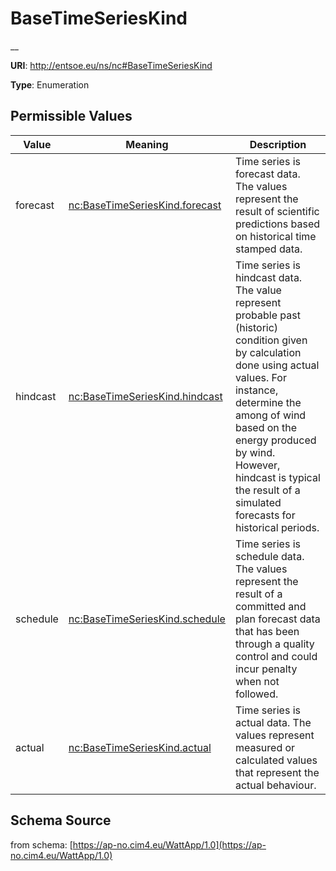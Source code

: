 # BaseTimeSeriesKind

__

**URI**: http://entsoe.eu/ns/nc#BaseTimeSeriesKind

**Type**: Enumeration

## Permissible Values

| Value | Meaning | Description |
| --- | --- | --- |
| forecast | [nc:BaseTimeSeriesKind.forecast](http://entsoe.eu/ns/nc#BaseTimeSeriesKind.forecast) | Time series is forecast data. The values represent the result of scientific predictions based on historical time stamped data. |
| hindcast | [nc:BaseTimeSeriesKind.hindcast](http://entsoe.eu/ns/nc#BaseTimeSeriesKind.hindcast) | Time series is hindcast data. The value represent probable past (historic) condition given by calculation done using actual values. For instance, determine the among of wind based on the energy produced by wind. However, hindcast is typical the result of a simulated forecasts for historical periods. |
| schedule | [nc:BaseTimeSeriesKind.schedule](http://entsoe.eu/ns/nc#BaseTimeSeriesKind.schedule) | Time series is schedule data. The values represent the result of a committed and plan forecast data that has been through a quality control and could incur penalty when not followed. |
| actual | [nc:BaseTimeSeriesKind.actual](http://entsoe.eu/ns/nc#BaseTimeSeriesKind.actual) | Time series is actual data. The values represent measured or calculated values that represent the actual behaviour.  |
## Schema Source

from schema: [https://ap-no.cim4.eu/WattApp/1.0](https://ap-no.cim4.eu/WattApp/1.0)
